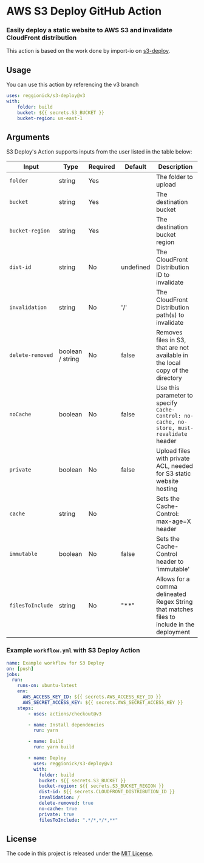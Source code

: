 # AWS S3 Deploy GitHub Action

### Easily deploy a static website to AWS S3 and invalidate CloudFront distribution

This action is based on the work done by import-io on [s3-deploy](https://www.npmjs.com/package/s3-deploy).

## Usage

You can use this action by referencing the v3 branch

```yaml
uses: reggionick/s3-deploy@v3
with:
    folder: build
    bucket: ${{ secrets.S3_BUCKET }}
    bucket-region: us-east-1
```

## Arguments

S3 Deploy's Action supports inputs from the user listed in the table below:

 Input              | Type             | Required | Default      | Description
--------------------| ---------------- | -------- | ------------ | -----------
| `folder`           | string           | Yes      |              | The folder to upload
| `bucket`           | string           | Yes      |              | The destination bucket
| `bucket-region`    | string           | Yes      |              | The destination bucket region
| `dist-id`          | string           | No       | undefined    | The CloudFront Distribution ID to invalidate
| `invalidation`     | string           | No       | '/'          | The CloudFront Distribution path(s) to invalidate
| `delete-removed`   | boolean / string | No       | false        | Removes files in S3, that are not available in the local copy of the directory
| `noCache`          | boolean          | No       | false        | Use this parameter to specify `Cache-Control: no-cache, no-store, must-revalidate` header
| `private`          | boolean          | No       | false        | Upload files with private ACL, needed for S3 static website hosting
| `cache`            | string           | No       |              | Sets the Cache-Control: max-age=X header
| `immutable`        | boolean          | No       | false        | Sets the Cache-Control header to 'immutable'
| `filesToInclude` | string           | No       | "**"           | Allows for a comma delineated Regex String that matches files to include in the deployment


### Example `workflow.yml` with S3 Deploy Action

```yaml
name: Example workflow for S3 Deploy
on: [push]
jobs:
  run:
    runs-on: ubuntu-latest
    env:
      AWS_ACCESS_KEY_ID: ${{ secrets.AWS_ACCESS_KEY_ID }}
      AWS_SECRET_ACCESS_KEY: ${{ secrets.AWS_SECRET_ACCESS_KEY }}
    steps:
        - uses: actions/checkout@v3

        - name: Install dependencies
          run: yarn

        - name: Build
          run: yarn build

        - name: Deploy
          uses: reggionick/s3-deploy@v3
          with:
            folder: build
            bucket: ${{ secrets.S3_BUCKET }}
            bucket-region: ${{ secrets.S3_BUCKET_REGION }}
            dist-id: ${{ secrets.CLOUDFRONT_DISTRIBUTION_ID }}
            invalidation: /
            delete-removed: true
            no-cache: true
            private: true
            filesToInclude: ".*/*,*/*,**"
```

## License

The code in this project is released under the [MIT License](LICENSE).
